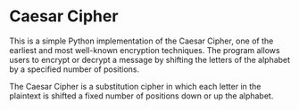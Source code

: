 # Caesar Cipher
This is a simple Python implementation of the Caesar Cipher, one of the earliest and most well-known encryption techniques. The program allows users to encrypt or decrypt a message by shifting the letters of the alphabet by a specified number of positions.

The Caesar Cipher is a substitution cipher in which each letter in the plaintext is shifted a fixed number of positions down or up the alphabet.
